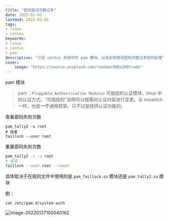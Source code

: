 ```yaml
---
title: "密码尝试次数过多" 
date: 2022-01-01
lastmod: 2022-01-01
tags: 
- linux
- centos
keywords:
- linux
- centos
- pam
description: "介绍 centos 系统中的 pam 模块，以及出现尝试密码次数过多如何处理" 
cover:
    image: "https://source.unsplash.com/random/400x200?code" 
---
```


pam 模块

> pam：`Pluggable Authentication Modules` 可插拔的认证模块，linux 中的认证方式，“可插拔的”说明可以按需对认证内容进行变更。与 nsswitch 一样，也是**一个**通用框架。只不过是提供认证功能的。

查看密码失败次数

```textile
pam_tally2 -u root
# 或者
faillock --user root
```

重置密码失败次数

```bash
pam_tally2 -r -u root
# 或者
faillock --user root --reset
```

具体取决于在规则文件中使用的是 `pam_faillock.so` 模块还是 `pam_tally2.so` 模块

例：

```textile
cat /etc/pam.d/system-auth
```

![image-20220127100540162](https://image.lvbibir.cn/blog/image-20220127100540162.png)
